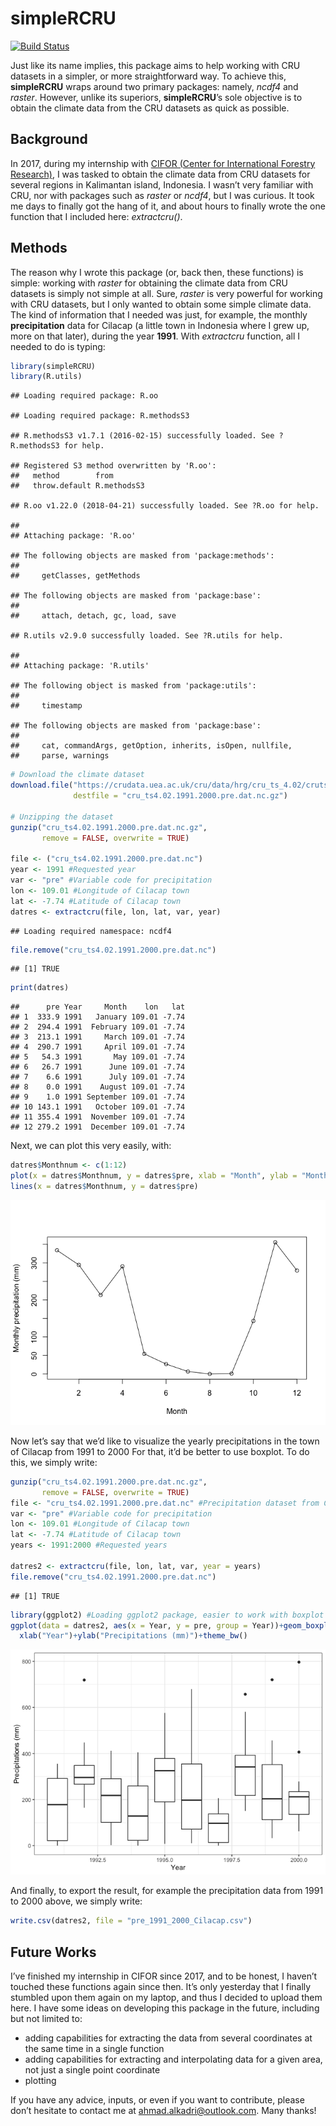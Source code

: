 simpleRCRU
================

[![Build
Status](https://travis-ci.org/ahmad-alkadri/simpleRCRU.svg?branch=master)](https://travis-ci.org/ahmad-alkadri/simpleRCRU)

Just like its name implies, this package aims to help working with CRU
datasets in a simpler, or more straightforward way. To achieve this,
**simpleRCRU** wraps around two primary packages: namely, *ncdf4* and
*raster*. However, unlike its superiors, **simpleRCRU**’s sole objective
is to obtain the climate data from the CRU datasets as quick as
possible.

## Background

In 2017, during my internship with [CIFOR (Center for International
Forestry Research)](http://www.cifor.org), I was tasked to obtain the
climate data from CRU datasets for several regions in Kalimantan island,
Indonesia. I wasn’t very familiar with CRU, nor with packages such as
*raster* or *ncdf4*, but I was curious. It took me days to finally got
the hang of it, and about hours to finally wrote the one function that I
included here: *extractcru()*.

## Methods

The reason why I wrote this package (or, back then, these functions) is
simple: working with *raster* for obtaining the climate data from CRU
datasets is simply not simple at all. Sure, *raster* is very powerful
for working with CRU datasets, but I only wanted to obtain some simple
climate data. The kind of information that I needed was just, for
example, the monthly **precipitation** data for Cilacap (a little town
in Indonesia where I grew up, more on that later), during the year
**1991**. With *extractcru* function, all I needed to do is typing:

``` r
library(simpleRCRU)
library(R.utils)
```

    ## Loading required package: R.oo

    ## Loading required package: R.methodsS3

    ## R.methodsS3 v1.7.1 (2016-02-15) successfully loaded. See ?R.methodsS3 for help.

    ## Registered S3 method overwritten by 'R.oo':
    ##   method        from       
    ##   throw.default R.methodsS3

    ## R.oo v1.22.0 (2018-04-21) successfully loaded. See ?R.oo for help.

    ## 
    ## Attaching package: 'R.oo'

    ## The following objects are masked from 'package:methods':
    ## 
    ##     getClasses, getMethods

    ## The following objects are masked from 'package:base':
    ## 
    ##     attach, detach, gc, load, save

    ## R.utils v2.9.0 successfully loaded. See ?R.utils for help.

    ## 
    ## Attaching package: 'R.utils'

    ## The following object is masked from 'package:utils':
    ## 
    ##     timestamp

    ## The following objects are masked from 'package:base':
    ## 
    ##     cat, commandArgs, getOption, inherits, isOpen, nullfile,
    ##     parse, warnings

``` r
# Download the climate dataset
download.file("https://crudata.uea.ac.uk/cru/data/hrg/cru_ts_4.02/cruts.1811131722.v4.02/pre/cru_ts4.02.1991.2000.pre.dat.nc.gz",
              destfile = "cru_ts4.02.1991.2000.pre.dat.nc.gz")

# Unzipping the dataset
gunzip("cru_ts4.02.1991.2000.pre.dat.nc.gz",
       remove = FALSE, overwrite = TRUE)

file <- ("cru_ts4.02.1991.2000.pre.dat.nc")
year <- 1991 #Requested year
var <- "pre" #Variable code for precipitation
lon <- 109.01 #Longitude of Cilacap town
lat <- -7.74 #Latitude of Cilacap town
datres <- extractcru(file, lon, lat, var, year)
```

    ## Loading required namespace: ncdf4

``` r
file.remove("cru_ts4.02.1991.2000.pre.dat.nc")
```

    ## [1] TRUE

``` r
print(datres)
```

    ##      pre Year     Month    lon   lat
    ## 1  333.9 1991   January 109.01 -7.74
    ## 2  294.4 1991  February 109.01 -7.74
    ## 3  213.1 1991     March 109.01 -7.74
    ## 4  290.7 1991     April 109.01 -7.74
    ## 5   54.3 1991       May 109.01 -7.74
    ## 6   26.7 1991      June 109.01 -7.74
    ## 7    6.6 1991      July 109.01 -7.74
    ## 8    0.0 1991    August 109.01 -7.74
    ## 9    1.0 1991 September 109.01 -7.74
    ## 10 143.1 1991   October 109.01 -7.74
    ## 11 355.4 1991  November 109.01 -7.74
    ## 12 279.2 1991  December 109.01 -7.74

Next, we can plot this very easily, with:

``` r
datres$Monthnum <- c(1:12)
plot(x = datres$Monthnum, y = datres$pre, xlab = "Month", ylab = "Monthly precipitation (mm)")
lines(x = datres$Monthnum, y = datres$pre)
```

![](README_files/figure-gfm/unnamed-chunk-2-1.png)<!-- -->

Now let’s say that we’d like to visualize the yearly precipitations in
the town of Cilacap from 1991 to 2000 For that, it’d be better to use
boxplot. To do this, we simply write:

``` r
gunzip("cru_ts4.02.1991.2000.pre.dat.nc.gz",
       remove = FALSE, overwrite = TRUE)
file <- "cru_ts4.02.1991.2000.pre.dat.nc" #Precipitation dataset from CRU
var <- "pre" #Variable code for precipitation
lon <- 109.01 #Longitude of Cilacap town
lat <- -7.74 #Latitude of Cilacap town
years <- 1991:2000 #Requested years

datres2 <- extractcru(file, lon, lat, var, year = years)
file.remove("cru_ts4.02.1991.2000.pre.dat.nc")
```

    ## [1] TRUE

``` r
library(ggplot2) #Loading ggplot2 package, easier to work with boxplot
ggplot(data = datres2, aes(x = Year, y = pre, group = Year))+geom_boxplot()+
  xlab("Year")+ylab("Precipitations (mm)")+theme_bw()
```

![](README_files/figure-gfm/unnamed-chunk-3-1.png)<!-- -->

And finally, to export the result, for example the precipitation data
from 1991 to 2000 above, we simply write:

``` r
write.csv(datres2, file = "pre_1991_2000_Cilacap.csv")
```

## Future Works

I’ve finished my internship in CIFOR since 2017, and to be honest, I
haven’t touched these functions again since then. It’s only yesterday
that I finally stumbled upon them again on my laptop, and thus I decided
to upload them here. I have some ideas on developing this package in the
future, including but not limited to:

  - adding capabilities for extracting the data from several coordinates
    at the same time in a single function
  - adding capabilities for extracting and interpolating data for a
    given area, not just a single point coordinate
  - plotting

If you have any advice, inputs, or even if you want to contribute,
please don’t hesitate to contact me at <ahmad.alkadri@outlook.com>. Many
thanks\!
